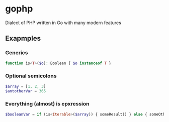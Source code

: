 # gophp
Dialect of PHP written in Go with many modern features 

## Exapmples

### Generics
```php
function is<T>($o): Boolean { $o instanceof T }
```

### Optional semicolons
```php
$array = [1, 2, 3]
$antotherVar = 365
```

### Everything (almost) is epxression
```php
$booleanVar = if (is<Iterable>($array)) { someResult() } else { someOtherResult() }
```
